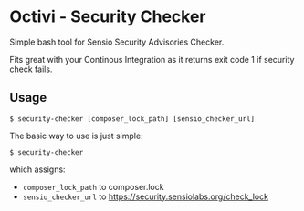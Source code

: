 Octivi - Security Checker
======================================

Simple bash tool for Sensio Security Advisories Checker.

Fits great with your Continous Integration as it returns exit code 1 if security check fails.

## Usage

    $ security-checker [composer_lock_path] [sensio_checker_url]
    
The basic way to use is just simple:

    $ security-checker
    
which assigns:

* `composer_lock_path` to composer.lock
* `sensio_checker_url` to https://security.sensiolabs.org/check_lock